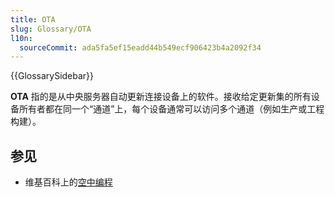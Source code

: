 ```yaml
---
title: OTA
slug: Glossary/OTA
l10n:
  sourceCommit: ada5fa5ef15eadd44b549ecf906423b4a2092f34
---
```


{{GlossarySidebar}}

**OTA** 指的是从中央服务器自动更新连接设备上的软件。接收给定更新集的所有设备所有者都在同一个“通道”上，每个设备通常可以访问多个通道（例如生产或工程构建）。

## 参见

- 维基百科上的[空中编程](https://zh.wikipedia.org/wiki/空中编程)
